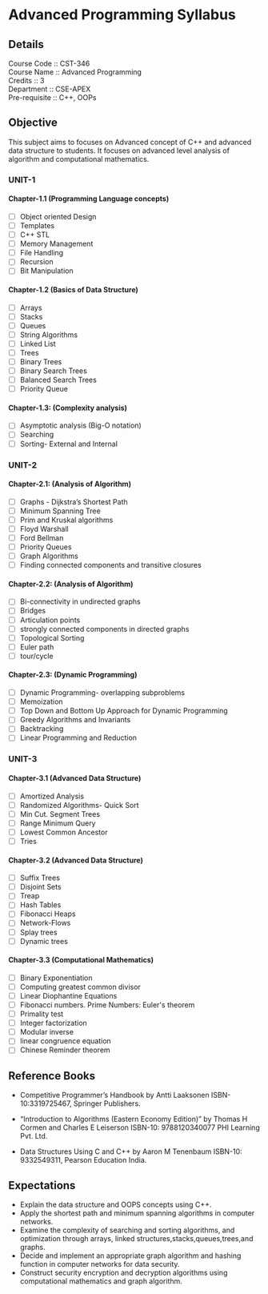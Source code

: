 # Advanced Programming Syllabus

## Details

Course Code :: CST-346  
Course Name :: Advanced Programming  
Credits :: 3  
Department :: CSE-APEX  
Pre-requisite :: C++,
 OOPs  

## Objective

This subject aims to focuses on Advanced concept of C++ and advanced data structure to students. It focuses on advanced level analysis of algorithm and computational mathematics.  

### UNIT-1

#### Chapter-1.1 (Programming Language concepts)

- [ ] Object oriented Design
- [ ] Templates
- [ ] C++ STL
- [ ] Memory Management
- [ ] File Handling
- [ ] Recursion
- [ ] Bit Manipulation

#### Chapter-1.2 (Basics of Data Structure)

- [ ] Arrays
- [ ] Stacks
- [ ] Queues
- [ ] String Algorithms
- [ ] Linked List
- [ ] Trees
- [ ] Binary Trees
- [ ] Binary Search Trees
- [ ] Balanced Search Trees
- [ ] Priority Queue

#### Chapter-1.3: (Complexity analysis)

- [ ] Asymptotic analysis (Big-O notation)
- [ ] Searching
- [ ] Sorting- External and Internal

### UNIT-2

#### Chapter-2.1: (Analysis of Algorithm)

- [ ] Graphs - Dijkstra’s Shortest Path
- [ ] Minimum Spanning Tree
- [ ] Prim and Kruskal algorithms
- [ ] Floyd Warshall
- [ ] Ford Bellman
- [ ] Priority Queues
- [ ] Graph Algorithms
- [ ] Finding connected components and transitive closures

#### Chapter-2.2: (Analysis of Algorithm)

- [ ] Bi-connectivity in undirected graphs
- [ ] Bridges
- [ ] Articulation points
- [ ] strongly connected components in directed graphs
- [ ] Topological Sorting
- [ ] Euler path
- [ ] tour/cycle

#### Chapter-2.3: (Dynamic Programming)

- [ ] Dynamic Programming- overlapping subproblems
- [ ] Memoization
- [ ] Top Down and Bottom Up Approach for Dynamic Programming
- [ ] Greedy Algorithms and Invariants
- [ ] Backtracking
- [ ] Linear Programming and Reduction

### UNIT-3

#### Chapter-3.1 (Advanced Data Structure)

- [ ] Amortized Analysis
- [ ] Randomized Algorithms- Quick Sort
- [ ] Min Cut. Segment Trees
- [ ] Range Minimum Query
- [ ] Lowest Common Ancestor
- [ ] Tries

#### Chapter-3.2 (Advanced Data Structure)

- [ ] Suffix Trees
- [ ] Disjoint Sets
- [ ] Treap
- [ ] Hash Tables
- [ ] Fibonacci Heaps
- [ ] Network-Flows
- [ ] Splay trees
- [ ] Dynamic trees

#### Chapter-3.3 (Computational Mathematics)

- [ ] Binary Exponentiation
- [ ] Computing greatest common divisor
- [ ] Linear Diophantine Equations
- [ ] Fibonacci numbers.  Prime Numbers: Euler's theorem
- [ ] Primality test
- [ ] Integer factorization
- [ ] Modular inverse
- [ ] linear congruence equation
- [ ] Chinese Reminder theorem

## Reference Books

- Competitive Programmer’s Handbook by Antti Laaksonen ISBN-10:3319725467, Springer Publishers.

- “Introduction to Algorithms (Eastern Economy Edition)” by Thomas H Cormen and Charles E Leiserson ISBN-10: 9788120340077 PHI Learning Pvt. Ltd.

- Data Structures Using C and C++ by Aaron M Tenenbaum ISBN-10: 9332549311, Pearson Education India.

## Expectations

- Explain the data structure and OOPS concepts using C++.
- Apply the shortest path and minimum spanning algorithms in computer networks.
- Examine the complexity of searching and sorting algorithms, and optimization through arrays, linked structures,stacks,queues,trees,and graphs.
- Decide and implement an appropriate graph algorithm and hashing function in computer networks for data security.
- Construct security encryption and decryption algorithms using computational mathematics and graph algorithm.
